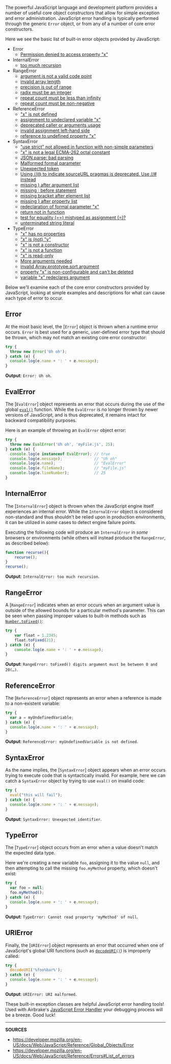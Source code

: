 The powerful JavaScript language and development platform provides a number of useful core object constructors that allow for simple exception and error administration.  JavaScript error handling is typically performed through the generic `Error` object, or from any of a number of core error constructors.

Here we see the basic list of built-in error objects provided by JavaScript:

- Error
  - [Permission denied to access property "x"](https://airbrake.io/blog/javascript-error-handling/permission-denied)
- InternalError
  - [too much recursion](https://airbrake.io/blog/javascript-error-handling/internalerror-too-much-recursion)
- RangeError
    - [argument is not a valid code point](https://airbrake.io/blog/javascript/rangeerror-argument-is-not-a-valid-code-point)
    - [invalid array length](https://airbrake.io/blog/javascript/rangeerror-invalid-array-length)
    - [precision is out of range](https://airbrake.io/blog/javascript-error-handling/java)
    - [radix must be an integer](https://airbrake.io/blog/javascript/radix-must-be-an-integer)
    - [repeat count must be less than infinity](https://airbrake.io/blog/javascript/rangeerror-repeat-count-less-than-infinity)
    - [repeat count must be non-negative](https://airbrake.io/blog/javascript-error-handling/rangeerror-repeat-count-non-negative)
- ReferenceError
    - ["x" is not defined](https://airbrake.io/blog/javascript/referenceerror-x-is-not-defined)
    - [assignment to undeclared variable "x"](https://airbrake.io/blog/javascript-error-handling/referenceerror-assignment-to-undeclared-variable-x)
    - [deprecated caller or arguments usage](https://airbrake.io/blog/javascript/referenceerror-deprecated-caller-or-arguments-usage)
    - [invalid assignment left-hand side](https://airbrake.io/blog/javascript-error-handling/invalid-assignment-left-hand-side)
    - [reference to undefined property "x"](https://airbrake.io/blog/javascript/referenceerror-reference-to-undefined-property-x)
- SyntaxError
    - ["use strict" not allowed in function with non-simple parameters](https://airbrake.io/blog/javascript-error-handling/syntaxerror-use-strict-not-allowed-non-simple-parameters)
    - [ "x" is not a legal ECMA-262 octal constant](https://airbrake.io/blog/javascript/x-not-legal-ecma-262-octal-constant)
    - [JSON.parse: bad parsing](https://airbrake.io/blog/javascript/syntaxerror-json-parse-bad-parsing)
    - [Malformed formal parameter](https://airbrake.io/blog/javascript/syntaxerror-malformed-formal-parameter)
    - [Unexpected token](https://airbrake.io/blog/javascript/unexpected-token)
    - [Using //@ to indicate sourceURL pragmas is deprecated. Use //# instead](https://airbrake.io/blog/javascript/invalid-source-map-url)
    - [missing ) after argument list](https://airbrake.io/blog/javascript/javascript-error-handling-syntaxerror-missing-after-argument-list)
    - [missing ; before statement](https://airbrake.io/blog/javascript/syntaxerror-missing-before-statement)
    - [missing bracket after element list](https://airbrake.io/blog/javascript/syntaxerror-missing-after-element-list)
    - [missing } after property list](https://airbrake.io/blog/javascript/syntaxerror-missing-after-property-list)
    - [redeclaration of formal parameter "x"](https://airbrake.io/blog/javascript/redeclaration-formal-parameter-x)
    - [return not in function](https://airbrake.io/blog/javascript/syntaxerror-return-not-function)
    - [test for equality (==) mistyped as assignment (=)?](https://airbrake.io/blog/javascript/test-for-equality-mistyped-assignment)
    - [unterminated string literal](https://airbrake.io/blog/javascript/javascript-errors-syntaxerror-unterminated-string-literal)
- TypeError
    - ["x" has no properties](https://airbrake.io/blog/javascript/null-undefined-properties)
    - ["x" is (not) "y"](https://airbrake.io/blog/javascript/javascript-errors-x-not-y-typeerror)
    - ["x" is not a constructor](https://airbrake.io/blog/javascript/javascript-errors-x-not-constructor-typeerror)
    - ["x" is not a function](https://airbrake.io/blog/javascript/javascript-errors-x-is-not-a-function-typeerror)
    - ["x" is read-only](https://airbrake.io/blog/javascript/javascript-errors-x-is-read-only-typeerror)
    - [More arguments needed](https://airbrake.io/blog/javascript/javascript-errors-more-arguments-needed)
    - [invalid Array.prototype.sort argument](https://airbrake.io/blog/javascript/javascript-errors-invalid-array-sort-argument-typeerror)
    - [property "x" is non-configurable and can't be deleted](https://airbrake.io/blog/javascript/javascript-errors-property-x-cannot-be-deleted-typeerror)
    - [variable "x" redeclares argument](https://airbrake.io/blog/javascript/javascript-errors-variable-x-redeclares-argument-typeerror)

Below we'll examine each of the core error constructors provided by JavaScript, looking at simple examples and descriptions for what can cause each type of error to occur.

## Error

At the most basic level, the [`Error`] object is thrown when a runtime error occurs.  `Error` is best used for a generic, user-defined error type that should be thrown, which may not match an existing core error constructor:

```js
try {
  throw new Error('Uh oh');
} catch (e) {
  console.log(e.name + ': ' + e.message);
}
```

__Output__: `Error: Uh oh`.

## EvalError

The [`EvalError`] object represents an error that occurs during the use of the global [`eval()`](https://developer.mozilla.org/en-US/docs/Web/JavaScript/Reference/Global_Objects/eval) function.  While the `EvalError` is no longer thrown by newer versions of JavaScript, and is thus deprecated, it remains intact for backward compatibility purposes.

Here is an example of throwing an `EvalError` object error:

```js
try {
  throw new EvalError('Uh oh', 'myFile.js', 25);
} catch (e) {
  console.log(e instanceof EvalError); // true
  console.log(e.message);              // "Uh oh"
  console.log(e.name);                 // "EvalError"
  console.log(e.fileName);             // "myFile.js"
  console.log(e.lineNumber);           // 25
}
```

## InternalError

The [`InternalError`] object is thrown when the JavaScript engine itself experiences an internal error.  While the `InternalError` object is considered non-standard and thus shouldn't be relied upon in production environments, it can be utilized in _some_ cases to detect engine failure points.

Executing the following code will produce an `InternalError` in _some_ browsers or environments (while others will instead produce the `RangeError`, as described below):

```js
function recurse(){
    recurse();
}
recurse();
```

__Output__: `InternalError: too much recursion`.

## RangeError

A [`RangeError`] indicates when an error occurs when an argument value is outside of the allowed bounds for a particular method's parameter.  This can be seen when passing improper values to built-in methods such as [`Number.toFixed()`](https://developer.mozilla.org/en-US/docs/Web/JavaScript/Reference/Global_Objects/Number/toFixed):

```js
try {
    var float = 1.2345;
    float.toFixed(21);    
} catch (e) {
    console.log(e.name + ': ' + e.message);
}
```

__Output__: `RangeError: toFixed() digits argument must be between 0 and 20(…)`.

## ReferenceError

The [`ReferenceError`] object represents an error when a reference is made to a non-existent variable:

```js
try {
  var a = myUndefinedVariable;
} catch (e) {
  console.log(e.name + ': ' + e.message);
}
```

__Output__: `ReferenceError: myUndefinedVariable is not defined`.

## SyntaxError

As the name implies, the [`SyntaxError`] object appears when an error occurs trying to execute code that is syntactically invalid.  For example, here we can catch a `SyntaxError` object by trying to use `eval()` on invalid code:

```js
try {
  eval("this will fail");
} catch (e) {
  console.log(e.name + ': ' + e.message);
}
```

__Output__: `SyntaxError: Unexpected identifier`.

## TypeError

The [`TypeError`] object occurs from an error when a value doesn't match the expected data type.

Here we're creating a new variable `foo`, assigning it to the value `null`, and then attempting to call the missing `foo.myMethod` property, which doesn't exist:

```js
try {
  var foo = null;
  foo.myMethod();
} catch (e) {
  console.log(e.name + ': ' + e.message);
}
```

__Output__: `TypeError: Cannot read property 'myMethod' of null`.

## URIError

Finally, the [`URIError`] object represents an error that occurred when one of JavaScript's global URI functions (such as [`decodeURI()`](https://developer.mozilla.org/en-US/docs/Web/JavaScript/Reference/Global_Objects/decodeURI)) is improperly called:

```js
try {
  decodeURI('%foo%bar%');
} catch (e) {
  console.log(e.name + ': ' + e.message);
}
```

__Output__: `URIError: URI malformed`.

These built-in exception classes are helpful JavaScript error handling tools! Used with Airbrake's <a href="https://airbrake.io/languages/javascript_exception_handler">JavaScript Error Handler</a> your debugging process will be a breeze. Good luck!

---

__SOURCES__

- https://developer.mozilla.org/en-US/docs/Web/JavaScript/Reference/Global_Objects/Error
- https://developer.mozilla.org/en-US/docs/Web/JavaScript/Reference/Errors#List_of_errors
